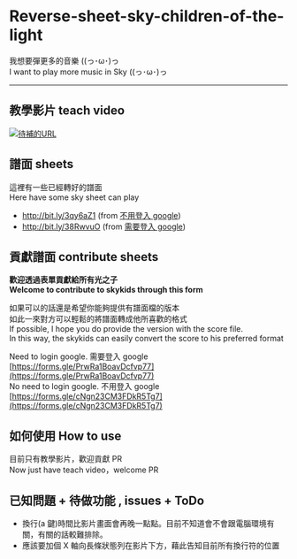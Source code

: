# Reverse-sheet-sky-children-of-the-light

我想要彈更多的音樂 ((っ･ω･)っ    
I want to play more music in Sky ((っ･ω･)っ    

---

## 教學影片 teach video

[![待補的URL](http://img.youtube.com/vi/E-ofS-MiVzs/0.jpg)](http://bit.ly/3agGXdu)  

## 譜面 sheets

這裡有一些已經轉好的譜面    
Here have some sky sheet can play    

- http://bit.ly/3qy6aZ1 (from [不用登入 google](https://forms.gle/q11xptKWeZkbFU687))
- http://bit.ly/38RwvuO (from [需要登入 google](https://forms.gle/cNgn23CM3FDkR5Tg7))

## 貢獻譜面 contribute sheets

**歡迎透過表單貢獻給所有光之子**    
**Welcome to contribute to skykids through this form**    

如果可以的話還是希望你能夠提供有譜面檔的版本    
如此一來對方可以輕鬆的將譜面轉成他所喜歡的格式    
If possible, I hope you do provide the version with the score file.    
In this way, the skykids can easily convert the score to his preferred format    

Need to login google. 需要登入 google    
[https://forms.gle/PrwRa1BoavDcfvp77](https://forms.gle/PrwRa1BoavDcfvp77)    
No need to login google. 不用登入 google    
[https://forms.gle/cNgn23CM3FDkR5Tg7](https://forms.gle/cNgn23CM3FDkR5Tg7)    

## 如何使用 How to use

目前只有教學影片，歡迎貢獻 PR    
Now just have teach video，welcome PR    

## 已知問題 + 待做功能 , issues + ToDo

- 換行(a 鍵)時間比影片畫面會再晚一點點。目前不知道會不會跟電腦環境有關，有關的話較難排除。
- 應該要加個 X 軸向長條狀態列在影片下方，藉此告知目前所有換行符的位置
